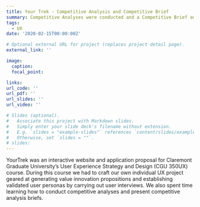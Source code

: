 ```yaml
---
title: Your Trek - Competitive Analysis and Competitive Brief
summary: Competitive Analyses were conducted and a Competitive Brief administered regarding the current marketplace and oppotunities.
tags:
  - UX
date: '2020-02-15T00:00:00Z'

# Optional external URL for project (replaces project detail page).
external_link: ''

image:
  caption:
  focal_point: 

links:
url_code: ''
url_pdf: ''
url_slides: ''
url_video: ''

# Slides (optional).
#   Associate this project with Markdown slides.
#   Simply enter your slide deck's filename without extension.
#   E.g. `slides = "example-slides"` references `content/slides/example-slides.md`.
#   Otherwise, set `slides = ""`.
# slides: 
---
```


YourTrek was an interactive website and application proposal for Claremont Graduate University’s User Experience Strategy and Design (CGU 350UX) course. During this course we had to craft our own individual UX project geared at generating value innovation propositions and establishing validated user personas by carrying out user interviews. We also spent time learning how to conduct competitive analyses and present competitive analysis briefs. 
